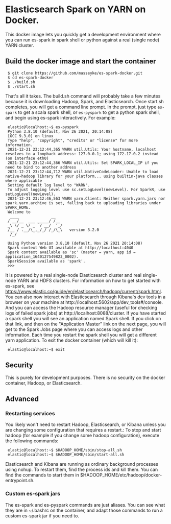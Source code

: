 # Elasticsearch Spark on YARN on Docker.

This docker image lets you quickly get a development environment where you can run es-spark in spark shell or python against a real (single node) YARN cluster.

## Build the docker image and start the container

     $ git clone https://github.com/masseyke/es-spark-docker.git
     $ cd es-spark-docker
     $ ./build.sh
     $ ./start.sh

That's all it takes. The build.sh command will probably take a few minutes because it is downloading Hadoop, Spark, and Elasticsearch. Once start.sh completes, you will get a command line prompt. In the prompt, just type `es-spark` to get a scala spark shell, or `es-pyspark` to get a python spark shell, and begin using es-spark interactively. For example:

     elastic@localhost:~$ es-pyspark
     Python 3.8.10 (default, Nov 26 2021, 20:14:08) 
     [GCC 9.3.0] on linux
     Type "help", "copyright", "credits" or "license" for more information.
     2021-12-21 23:12:44,365 WARN util.Utils: Your hostname, localhost resolves to a loopback address: 127.0.0.1; using 172.17.0.2 instead (on interface eth0)
     2021-12-21 23:12:44,366 WARN util.Utils: Set SPARK_LOCAL_IP if you need to bind to another address
     2021-12-21 23:12:44,712 WARN util.NativeCodeLoader: Unable to load native-hadoop library for your platform... using builtin-java classes where applicable
     Setting default log level to "WARN".
     To adjust logging level use sc.setLogLevel(newLevel). For SparkR, use setLogLevel(newLevel).
     2021-12-21 23:12:46,563 WARN yarn.Client: Neither spark.yarn.jars nor spark.yarn.archive is set, falling back to uploading libraries under SPARK_HOME.
     Welcome to
      ____              __
     / __/__  ___ _____/ /__
     _\ \/ _ \/ _ `/ __/  '_/
     /__ / .__/\_,_/_/ /_/\_\   version 3.2.0
      /_/
     
     Using Python version 3.8.10 (default, Nov 26 2021 20:14:08)
     Spark context Web UI available at http://localhost:4040
     Spark context available as 'sc' (master = yarn, app id = application_1640127549823_0002).
     SparkSession available as 'spark'.
     >>> 

It is powered by a real single-node Elasticsearch cluster and real single-node YARN and HDFS clusters. For information on how to get started with es-spark, see https://www.elastic.co/guide/en/elasticsearch/hadoop/current/spark.html.
You can also now interact with Elasticsearch through Kibana's dev tools in a browser on your machine at http://localhost:5602/app/dev_tools#/console.
And you can access the Hadoop resource manager (useful for checking logs of failed spark jobs) at http://localhost:8088/cluster. If you have started a spark shell you will see an application named Spark shell. If you click on that link, and then on the "Application Master" link on the next page, you will get to the Spark Jobs page where you can access logs and other information. Each time you restart the spark shell you will get a different yarn application.
To exit the docker container (which will kill it):

     elastic@localhost:~$ exit

## Security
This is purely for development purposes. There is no security on the docker container, Hadoop, or Elasticsearch.

## Advanced
### Restarting services
You likely won't need to restart Hadoop, Elasticsearch, or Kibana unless you are changing some configuration that requires a restart.:
To stop and start hadoop (for example if you change some hadoop configuration), execute the following commands:

     elastic@localhost:~$ $HADOOP_HOME/sbin/stop-all.sh
     elastic@localhost:~$ $HADOOP_HOME/sbin/start-all.sh

Elasticsearch and Kibana are running as ordinary background processes using nohup. To restart them, find the process ids and kill them. You can find the commands to start them in $HADOOP_HOME/etc/hadoop/docker-entrypoint.sh.

### Custom es-spark jars

The es-spark and es-pyspark commands are just aliases. You can see what they are in ~/.bashrc on the container, and adapt those commands to run a custom es-spark jar if you need to.
